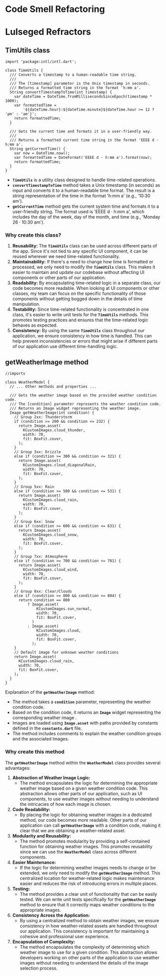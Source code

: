 # Code Smell Refactoring

# Lulseged Refractors

## TimUtils class

```
import 'package:intl/intl.dart';

class TimeUtils {
  /// Converts a timestamp to a human-readable time string.
  ///
  /// The [timestamp] parameter is the Unix timestamp in seconds.
  /// Returns a formatted time string in the format 'h:mm a'.
  String convertTimestampToTime(int timestamp) {
    var dateTime = DateTime.fromMillisecondsSinceEpoch(timestamp * 1000);
    var formattedTime =
        '${dateTime.hour}:${dateTime.minute}${dateTime.hour >= 12 ? 'pm' : 'am'}';
    return formattedTime;
  }

  /// Gets the current time and formats it in a user-friendly way.
  ///
  /// Returns a formatted current time string in the format 'EEEE d · h:mm a'.
  String getCurrentTime() {
    var now = DateTime.now();
    var formattedTime = DateFormat('EEEE d · h:mm a').format(now);
    return formattedTime;
  }
}
```

- **`TimeUtils`** is a utility class designed to handle time-related operations.
- **`convertTimestampToTime`** method takes a Unix timestamp (in seconds) as input and converts it to a human-readable time format. The result is a string representation of the time in the format 'h:mm a' (e.g., '10:30 am').
- **`getCurrentTime`** method gets the current system time and formats it to a user-friendly string. The format used is 'EEEE d · h:mm a', which includes the day of the week, day of the month, and time (e.g., 'Monday 26 · 10:30 am').

### Why create this class?

1. **Reusability:** The **`TimeUtils`** class can be used across different parts of the app. Since it's not tied to any specific UI component, it can be reused wherever we need time-related functionality.
2. **Maintainability:** If there's a need to change how time is formatted or processed, we only need to modify the **`TimeUtils`** class. This makes it easier to maintain and update our codebase without affecting UI components or other parts of our application.
3. **Readability:** By encapsulating time-related logic in a separate class, our code becomes more readable. When looking at UI components or other classes, my team can focus on the specific functionality of those components without getting bogged down in the details of time manipulation.
4. **Testability:** Since time-related functionality is concentrated in one class, it's easier to write unit tests for the **`TimeUtils`** methods. This promotes testing practices and ensures that the time-related logic behaves as expected.
5. **Consistency:** By using the same **`TimeUtils`** class throughout our application, we ensure consistency in how time is handled. This can help prevent inconsistencies or errors that might arise if different parts of our application use different time-handling logic.

## getWeatherImage method

```
//imports

class WeatherModel {
  // ... Other methods and properties ...

  /// Gets the weather image based on the provided weather condition code.
  /// The [condition] parameter represents the weather condition code.
  /// Returns an Image widget representing the weather image.
  Image getWeatherImage(int condition) {
    // Group 2xx: Thunderstorm
    if (condition >= 200 && condition <= 232) {
      return Image.asset(
        KCustomImages.cloud_thunder,
        width: 70,
        fit: BoxFit.cover,
      );
    }
    // Group 3xx: Drizzle
    else if (condition >= 300 && condition <= 321) {
      return Image.asset(
        KCustomImages.cloud_diagonalRain,
        width: 70,
        fit: BoxFit.cover,
      );
    }
    // Group 5xx: Rain
    else if (condition >= 500 && condition <= 531) {
      return Image.asset(
        KCustomImages.cloud_rain,
        width: 70,
        fit: BoxFit.cover,
      );
    }
    // Group 6xx: Snow
    else if (condition >= 600 && condition <= 631) {
      return Image.asset(
        KCustomImages.cloud_snow,
        width: 70,
        fit: BoxFit.cover,
      );
    }
    // Group 7xx: Atmosphere
    else if (condition >= 700 && condition <= 781) {
      return Image.asset(
        KCustomImages.cloud_wind,
        width: 70,
        fit: BoxFit.cover,
      );
    }
    // Group 8xx: Clear/Clouds
    else if (condition >= 800 && condition <= 804) {
      return condition == 800
          ? Image.asset(
              KCustomImages.sun_normal,
              width: 70,
              fit: BoxFit.cover,
            )
          : Image.asset(
              KCustomImages.cloud,
              width: 70,
              fit: BoxFit.cover,
            );
    }
    // Default image for unknown weather conditions
    return Image.asset(
      KCustomImages.cloud_rain,
      width: 70,
      fit: BoxFit.cover,
    );
  }
}
```

Explanation of the **`getWeatherImage`** method:

- The method takes a **`condition`** parameter, representing the weather condition code.
- Based on the condition code, it returns an **`Image`** widget representing the corresponding weather image .
- Images are loaded using **`Image.asset`** with paths provided by constants defined in the **`constants.dart`** file.
- The method includes comments to explain the weather condition groups and the associated Images.

### Why create this method

The **`getWeatherImage`** method within the **`WeatherModel`** class provides several advantages:

1. **Abstraction of Weather Image Logic:**
    - The method encapsulates the logic for determining the appropriate weather image based on a given weather condition code. This abstraction allows other parts of our application, such as UI components, to use weather images without needing to understand the intricacies of how each image is chosen.
2. **Code Readability:**
    - By placing the logic for obtaining weather images in a dedicated method, our code becomes more readable. Other parts of our application can call **`getWeatherImage`** with a condition code, making it clear that we are obtaining a weather-related asset.
3. **Modularity and Reusability:**
    - The method promotes modularity by providing a self-contained function for obtaining weather images. This promotes reusability since we can use the **`WeatherModel`** class across different components.
4. **Easier Maintenance:**
    - If the logic for determining weather images needs to change or be extended, we only need to modify the **`getWeatherImage`** method. This centralized location for weather-related logic makes maintenance easier and reduces the risk of introducing errors in multiple places.
5. **Testing:**
    - The method provides a clear unit of functionality that can be easily tested. We can write unit tests specifically for the **`getWeatherImage`** method to ensure that it correctly maps weather conditions to the appropriate images.
6. **Consistency Across the Application:**
    - By using a centralized method to obtain weather images, we ensure consistency in how weather-related assets are handled throughout our application. This consistency is important for maintaining a cohesive and professional user experience.
7. **Encapsulation of Complexity:**
    - The method encapsulates the complexity of determining which weather image to use for a given condition. This abstraction allows developers working on other parts of the application to use weather images without needing to understand the details of the image selection process.